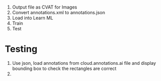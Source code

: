 #
# 
#
1. Output file as CVAT for Images
2. Convert annotations.xml to annotations.json
3. Load into Learn ML
4. Train
5. Test



# Testing
1. Use json, load annotations from cloud.annotations.ai file and display bounding box to check the rectangles are correct
2. 